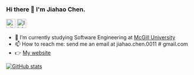 ### Hi there 👋 I'm Jiahao Chen.

[<img src='https://cdn.jsdelivr.net/npm/simple-icons@3.0.1/icons/github.svg' alt='github' height='25'>](https://github.com/yingjie-xu)  [<img src='https://cdn.jsdelivr.net/npm/simple-icons@3.0.1/icons/linkedin.svg' alt='linkedin' height='25'>](https://www.linkedin.com/in/yingjie-xu-0619/)  

- 🌱 I’m currently studying Software Engineering at [McGill University](https://mcgill.ca)  
- 📫 How to reach me: send me an email at jiahao.chen.0011 # gmail.com
- 👉 [My website](https://jiahao-chen.web.app/)

[![GitHub stats](https://github-readme-stats.vercel.app/api?username=jiahao-c&show_icons=true)  ](https://github.com/jiahao-c/)

<!--
**jiahao-c/jiahao-c** is a ✨ _special_ ✨ repository because its `README.md` (this file) appears on your GitHub profile.

Here are some ideas to get you started:

- 🔭 I’m currently working on ...
- 🌱 I’m currently learning ...
- 👯 I’m looking to collaborate on ...
- 🤔 I’m looking for help with ...
- 💬 Ask me about ...
- 📫 How to reach me: ...
- 😄 Pronouns: ...
- ⚡ Fun fact: ...
-->
